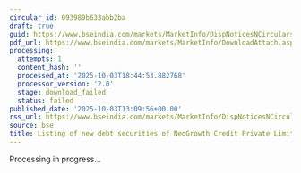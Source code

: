 ```yaml
---
circular_id: 093989b633abb2ba
draft: true
guid: https://www.bseindia.com/markets/MarketInfo/DispNoticesNCirculars.aspx?Noticeid={ECB52EDF-BA61-41CF-8549-54BF0ACEEEDA}&noticeno=20251003-48&dt=10/03/2025&icount=48&totcount=73&flag=0
pdf_url: https://www.bseindia.com/markets/MarketInfo/DownloadAttach.aspx?id=20251003-48&attachedId=
processing:
  attempts: 1
  content_hash: ''
  processed_at: '2025-10-03T18:44:53.882768'
  processor_version: '2.0'
  stage: download_failed
  status: failed
published_date: '2025-10-03T13:09:56+00:00'
rss_url: https://www.bseindia.com/markets/MarketInfo/DispNoticesNCirculars.aspx?Noticeid={ECB52EDF-BA61-41CF-8549-54BF0ACEEEDA}&noticeno=20251003-48&dt=10/03/2025&icount=48&totcount=73&flag=0
source: bse
title: Listing of new debt securities of NeoGrowth Credit Private Limited
---
```


Processing in progress...